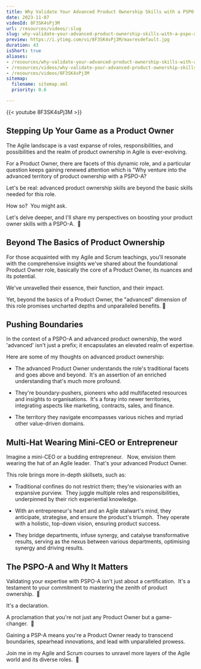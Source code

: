 ```yaml
---
title: Why Validate Your Advanced Product Ownership Skills with a PSPO-A
date: 2023-11-07
videoId: 8F3SK4sPj3M
url: /resources/videos/:slug
slug: why-validate-your-advanced-product-ownership-skills-with-a-pspo-a
preview: https://i.ytimg.com/vi/8F3SK4sPj3M/maxresdefault.jpg
duration: 43
isShort: true
aliases:
- /resources/why-validate-your-advanced-product-ownership-skills-with-a-pspo-a
- /resources/videos/why-validate-your-advanced-product-ownership-skills-with-a-pspo-a-
- /resources/videos/8F3SK4sPj3M
sitemap:
  filename: sitemap.xml
  priority: 0.6

---
```



{{< youtube 8F3SK4sPj3M >}}

## Stepping Up Your Game as a Product Owner

The Agile landscape is a vast expanse of roles, responsibilities, and possibilities and the realm of product ownership in Agile is ever-evolving.

For a Product Owner, there are facets of this dynamic role, and a particular question keeps gaining renewed attention which is "Why venture into the advanced territory of product ownership with a PSPO-A?

Let's be real: advanced product ownership skills are beyond the basic skills needed for this role.

How so?  You might ask.

Let's delve deeper, and I'll share my perspectives on boosting your product owner skills with a PSPO-A.  🚀

## Beyond The Basics of Product Ownership

For those acquainted with my Agile and Scrum teachings, you'll resonate with the comprehensive insights we've shared about the foundational Product Owner role, basically the core of a Product Owner, its nuances and its potential.

We've unravelled their essence, their function, and their impact.

Yet, beyond the basics of a Product Owner, the "advanced" dimension of this role promises uncharted depths and unparalleled benefits. 🌟

## Pushing Boundaries

In the context of a PSPO-A and advanced product ownership, the word 'advanced' isn't just a prefix; it encapsulates an elevated realm of expertise.

Here are some of my thoughts on advanced product ownership:

- The advanced Product Owner understands the role's traditional facets and goes above and beyond.  It's an assertion of an enriched understanding that's much more profound.

- They're boundary-pushers, pioneers who add multifaceted resources and insights to organisations.  It's a foray into newer territories, integrating aspects like marketing, contracts, sales, and finance.

- The territory they navigate encompasses various niches and myriad other value-driven domains.

## Multi-Hat Wearing Mini-CEO or Entrepreneur

Imagine a mini-CEO or a budding entrepreneur.   Now, envision them wearing the hat of an Agile leader.  That's your advanced Product Owner.

This role brings more in-depth skillsets, such as:

- Traditional confines do not restrict them; they're visionaries with an expansive purview.  They juggle multiple roles and responsibilities, underpinned by their rich experiential knowledge.

- With an entrepreneur's heart and an Agile stalwart's mind, they anticipate, strategise, and ensure the product's triumph.  They operate with a holistic, top-down vision, ensuring product success.

- They bridge departments, infuse synergy, and catalyse transformative results, serving as the nexus between various departments, optimising synergy and driving results.

## The PSPO-A and Why It Matters

Validating your expertise with PSPO-A isn't just about a certification.  It's a testament to your commitment to mastering the zenith of product ownership.  🌟

It's a declaration.

A proclamation that you're not just any Product Owner but a game-changer.  🤔

Gaining a PSP-A means you're a Product Owner ready to transcend boundaries, spearhead innovations, and lead with unparalleled prowess.

Join me in my Agile and Scrum courses to unravel more layers of the Agile world and its diverse roles.  🏅



